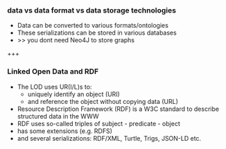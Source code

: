 ### data vs data format vs data storage technologies
* Data can be converted to various formats/ontologies <!-- .element: class="fragment" -->
* These serializations can be stored in various databases <!-- .element: class="fragment" -->
* \>\> you dont need Neo4J to store graphs <!-- .element: class="fragment" -->

+++

### Linked Open Data and RDF
* The LOD uses UR(I/L)s to: <!-- .element: class="fragment" style="font-size:0.9em "-->
  - uniquely identify an object (URI) <!-- .element: class="fragment" style="font-size:0.9em -->
  - and reference the object without copying data (URL) <!-- .element: class="fragment" style="font-size:0.9em -->
* Resource Description Framework (RDF) is a W3C standard to describe structured data in the WWW <!-- .element: class="fragment" style="font-size:0.9em -->
* RDF uses so-called triples of subject - predicate - object <!-- .element: class="fragment" style="font-size:0.9em -->
* has some extensions (e.g. RDFS) <!-- .element: class="fragment" style="font-size:0.9em -->
* and several serializations: RDF/XML, Turtle, Trigs, JSON-LD etc. <!-- .element: class="fragment" style="font-size:0.9em -->
